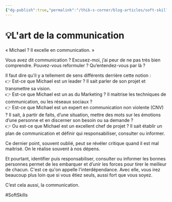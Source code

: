 ```yaml
---
{"dg-publish":true,"permalink":"/thib-s-corner/blog-articles/soft-skills/l-art-de-la-communication/","noteIcon":""}
---
```



# 💡L'art de la communication

« Michael ? Il excelle en communication. »  
  
Vous avez dit communication ? Excusez-moi, j’ai peur de ne pas très bien comprendre. Pouvez-vous reformuler ? Qu’entendez-vous par là ?  
  
Il faut dire qu’il y a tellement de sens différents derrière cette notion :  
👉 Est-ce que Michael est un leader ? Il sait parler de son projet et transmettre sa vision.  
👉 Est-ce que Michael est un as du Marketing ? Il maitrise les techniques de communication, ou les réseaux sociaux ?  
👉 Est-ce que Michael est un expert en communication non violente (CNV) ? Il sait, à partir de faits, d’une situation, mettre des mots sur les émotions d’une personne et en discerner son besoin ou sa demande ?  
👉 Ou est-ce que Michael est un excellent chef de projet ? Il sait établir un plan de communication et définir qui responsabiliser, consulter ou informer.  
  
Ce dernier point, souvent oublié, peut se révéler critique quand il est mal maitrisé. On le réalise souvent à nos dépens.  
  
Et pourtant, identifier puis responsabiliser, consulter ou informer les bonnes personnes permet de les embarquer et d’unir les forces pour tirer le meilleur de chacun. C'est ce qu'on appelle l'interdépendance. Avec elle, vous irez beaucoup plus loin que si vous êtiez seuls, aussi fort que vous soyez.  
  
C’est cela aussi, la communication.

#SoftSkills 